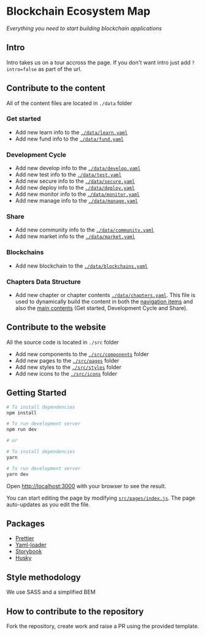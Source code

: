 [repo]: https://github.com/thisdot/blockchain-ecosystem-map/tree/main

# Blockchain Ecosystem Map

_Everything you need to start building blockchain applications_

## Intro

Intro takes us on a tour accross the page. If you don't want intro just add `?intro=false` as part of the url.

## Contribute to the content

All of the content files are located in `./data` folder

### Get started

- Add new learn info to the [`./data/learn.yaml`](data/learn.yaml)
- Add new fund info to the [`./data/fund.yaml`](data/fund.yaml)

### Development Cycle

- Add new develop info to the [`./data/develop.yaml`](data/develop.yaml)
- Add new test info to the [`./data/test.yaml`](data/test.yaml)
- Add new secure info to the [`./data/secure.yaml`](data/secure.yaml)
- Add new deploy info to the [`./data/deploy.yaml`](data/deploy.yaml)
- Add new monitor info to the [`./data/monitor.yaml`](data/monitor.yaml)
- Add new manage info to the [`./data/manage.yaml`](data/manage.yaml)

### Share

- Add new community info to the [`./data/community.yaml`](data/community.yaml)
- Add new market info to the [`./data/market.yaml`](data/market.yaml)

### Blockchains

- Add new blockchain to the [`./data/blockchains.yaml`](data/blockchains.yaml)

### Chapters Data Structure

- Add new chapter or chapter contents [`./data/chapters.yaml`](data/chapters.yaml). This file is used to dynamically
  build the content in both the [navigation items](src/components/NavItem) and also the
  [main contents](src/pages/index.js) (Get started, Development Cycle and Share).

## Contribute to the website

All the source code is located in `./src` folder

- Add new components to the [`./src/components`](src/components) folder
- Add new pages to the [`./src/pages`](src/pages) folder
- Add new styles to the [`./src/styles`](src/styles) folder
- Add new icons to the [`./src/icons`](src/icons) folder

## Getting Started

```bash
# To install dependencies
npm install

# To run development server
npm run dev

# or

# To install dependencies
yarn

# To run development server
yarn dev
```

Open [http://localhost:3000](http://localhost:3000) with your browser to see the result.

You can start editing the page by modifying [`src/pages/index.js`](src/pages/index.js). The page auto-updates as you
edit the file.

## Packages

- [Prettier](https://prettier.io)
- [Yaml-loader](https://github.com/eemeli/yaml-loader)
- [Storybook](https://storybook.js.org/blog/get-started-with-storybook-and-next-js/)
- [Husky](https://typicode.github.io/husky/)

## Style methodology

We use SASS and a simplified BEM

## How to contribute to the repository

Fork the repository, create work and raise a PR using the provided template.
